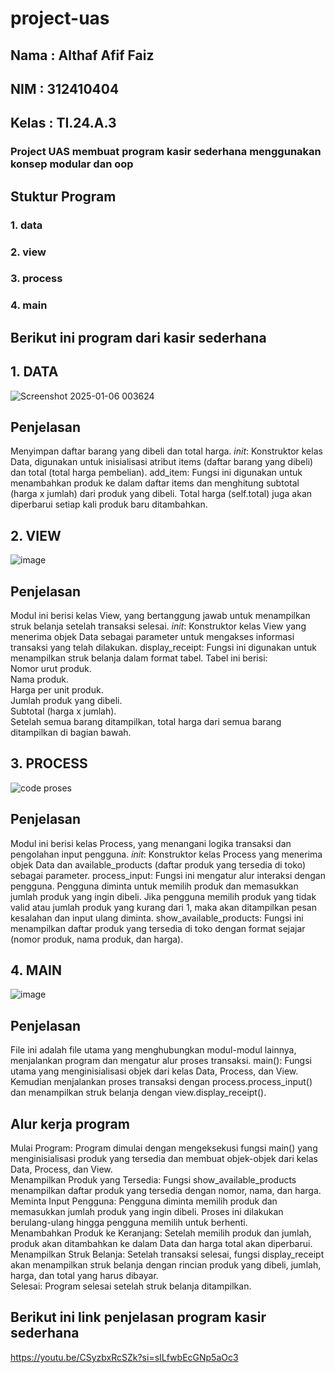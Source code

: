 # project-uas
## Nama : Althaf Afif Faiz
## NIM : 312410404
## Kelas : TI.24.A.3

### Project UAS membuat program kasir sederhana menggunakan konsep modular dan oop

## Stuktur Program 
### 1. data
### 2. view
### 3. process
### 4. main

## Berikut ini program dari kasir sederhana 
## 1. DATA
![Screenshot 2025-01-06 003624](https://github.com/user-attachments/assets/fb804e05-d401-49e8-9097-95661008897f)

## Penjelasan 
Menyimpan daftar barang yang dibeli dan total harga. _init_: Konstruktor kelas Data, digunakan untuk inisialisasi atribut items (daftar barang yang dibeli) dan total (total harga pembelian).
add_item: Fungsi ini digunakan untuk menambahkan produk ke dalam daftar items dan menghitung subtotal (harga x jumlah) dari produk yang dibeli. Total harga (self.total) juga akan diperbarui setiap kali produk baru ditambahkan.

## 2. VIEW
![image](https://github.com/user-attachments/assets/93b16666-bf93-414f-9f75-2fccda825ebc)

## Penjelasan
Modul ini berisi kelas View, yang bertanggung jawab untuk menampilkan struk belanja setelah transaksi selesai. _init_: Konstruktor kelas View yang menerima objek Data sebagai parameter untuk mengakses informasi transaksi yang telah dilakukan.
display_receipt: Fungsi ini digunakan untuk menampilkan struk belanja dalam format tabel. Tabel ini berisi:   
Nomor urut produk.   
Nama produk.   
Harga per unit produk.   
Jumlah produk yang dibeli.   
Subtotal (harga x jumlah).   
Setelah semua barang ditampilkan, total harga dari semua barang ditampilkan di bagian bawah.

## 3. PROCESS
![code proses](https://github.com/user-attachments/assets/78d3bc9a-c804-4e2b-9f02-cef121566671)

## Penjelasan 
Modul ini berisi kelas Process, yang menangani logika transaksi dan pengolahan input pengguna. _init_: Konstruktor kelas Process yang menerima objek Data dan available_products (daftar produk yang tersedia di toko) sebagai parameter.
process_input: Fungsi ini mengatur alur interaksi dengan pengguna. Pengguna diminta untuk memilih produk dan memasukkan jumlah produk yang ingin dibeli. Jika pengguna memilih produk yang tidak valid atau jumlah produk yang kurang dari 1, maka akan ditampilkan pesan kesalahan dan input ulang diminta.
show_available_products: Fungsi ini menampilkan daftar produk yang tersedia di toko dengan format sejajar (nomor produk, nama produk, dan harga).

## 4. MAIN
![image](https://github.com/user-attachments/assets/06f3f2cf-e8a3-42cd-8b56-616eb921a5c5)

## Penjelasan
File ini adalah file utama yang menghubungkan modul-modul lainnya, menjalankan program dan mengatur alur proses transaksi. main(): Fungsi utama yang menginisialisasi objek dari kelas Data, Process, dan View. Kemudian menjalankan proses transaksi dengan process.process_input() dan menampilkan struk belanja dengan view.display_receipt().

## Alur kerja program
Mulai Program: Program dimulai dengan mengeksekusi fungsi main() yang menginisialisasi produk yang tersedia dan membuat objek-objek dari kelas Data, Process, dan View.   
Menampilkan Produk yang Tersedia: Fungsi show_available_products menampilkan daftar produk yang tersedia dengan nomor, nama, dan harga.   
Meminta Input Pengguna: Pengguna diminta memilih produk dan memasukkan jumlah produk yang ingin dibeli. Proses ini dilakukan berulang-ulang hingga pengguna memilih untuk berhenti.   
Menambahkan Produk ke Keranjang: Setelah memilih produk dan jumlah, produk akan ditambahkan ke dalam Data dan harga total akan diperbarui.   
Menampilkan Struk Belanja: Setelah transaksi selesai, fungsi display_receipt akan menampilkan struk belanja dengan rincian produk yang dibeli, jumlah, harga, dan total yang harus dibayar.   
Selesai: Program selesai setelah struk belanja ditampilkan.   

## Berikut ini link penjelasan program kasir sederhana 
https://youtu.be/CSyzbxRcSZk?si=sILfwbEcGNp5aOc3 



